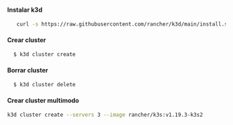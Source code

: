 
#### Instalar k3d

```bash
   curl -s https://raw.githubusercontent.com/rancher/k3d/main/install.sh | bash
```

#### Crear cluster

```bash
  $ k3d cluster create
```

#### Borrar cluster

```bash
  $ k3d cluster delete
```

#### Crear cluster multimodo

```bash
k3d cluster create --servers 3 --image rancher/k3s:v1.19.3-k3s2
```
